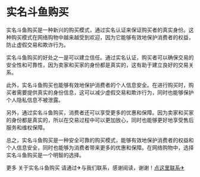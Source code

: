 # 实名斗鱼购买

实名斗鱼购买是一种新兴的购买模式，通过实名认证来保证购买者的真实身份。这种购买模式在网络购物中越来越受到欢迎，因为它能够有效地保护消费者的权益，防止虚假交易和欺诈行为。

实名斗鱼购买的好处之一是可以建立信任。通过实名认证，购买者可以确保交易的安全性和可靠性，因为卖家和买家的身份都是真实的，这有助于建立良好的交易关系。

此外，实名斗鱼购买也能够有效地保护消费者的个人信息安全。在进行购买时，购买者需要提供真实的身份信息，这可以减少虚假交易和欺诈行为，同时也能够保护个人隐私信息不被泄露。

另外，通过实名斗鱼购买，消费者还可以享受更多的优惠和保障。因为卖家和买家的身份都是真实的，所以在交易过程中可以更加放心，同时也能够更好地享受售后服务和维权保障。

总之，实名斗鱼购买是一种安全可靠的购买模式，能够有效地保护消费者的权益和个人信息安全，同时也能够为消费者带来更多的优惠和保障。在网络购物中，选择实名斗鱼购买是一个明智的选择。

更多 关于实名斗鱼购买 请通过✈与我们联系，感谢阅读，谢谢！[点这里联系✈](https://a.k02.cc)